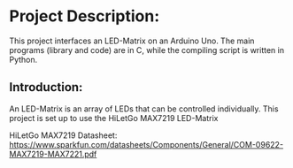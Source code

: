 # Project Description:

This project interfaces an LED-Matrix on an Arduino Uno. The main programs (library and code) are in C, while the compiling script is written in Python. 

## Introduction:

An LED-Matrix is an array of LEDs that can be controlled individually. This project is set up to use the HiLetGo MAX7219 LED-Matrix


HiLetGo MAX7219 Datasheet:
https://www.sparkfun.com/datasheets/Components/General/COM-09622-MAX7219-MAX7221.pdf 
